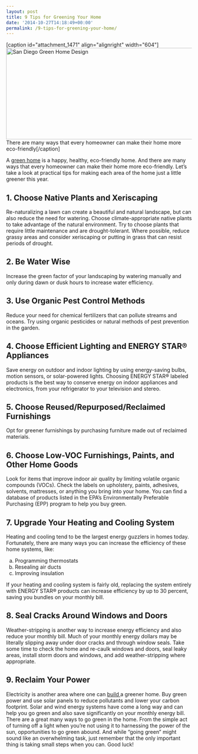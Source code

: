 ```yaml
---
layout: post
title: 9 Tips for Greening Your Home
date: '2014-10-27T14:18:49+00:00'
permalink: /9-tips-for-greening-your-home/
---
```

<style><!--
h1.mainhead, article.content h2, .sidebar h2 {margin-bottom: 2px;}
--></style>

[caption id="attachment_1471" align="alignright" width="604"]<img class=" wp-image-1471" title="Green San Diego Home" alt="San Diego Green Home Design" src="http://www.murraylampert.com/wp-content/uploads/ML-home_hero-3.jpg" width="604" height="248" /> There are many ways that every homeowner can make their home more eco-friendly[/caption]

A <a href="http://www.murraylampert.com/san-diego-green-home-construction/">green home</a> is a happy, healthy, eco-friendly home. And there are many ways that every homeowner can make their home more eco-friendly. Let’s take a look at practical tips for making each area of the home just a little greener this year.
<h2>1. Choose Native Plants and Xeriscaping</h2>
Re-naturalizing a lawn can create a beautiful and natural landscape, but can also reduce the need for watering. Choose climate-appropriate native plants to take advantage of the natural environment. Try to choose plants that require little maintenance and are drought-tolerant. Where possible, reduce grassy areas and consider xeriscaping or putting in grass that can resist periods of drought.
<h2>2. Be Water Wise</h2>
Increase the green factor of your landscaping by watering manually and only during dawn or dusk hours to increase water efficiency.
<h2>3. Use Organic Pest Control Methods</h2>
Reduce your need for chemical fertilizers that can pollute streams and oceans. Try using organic pesticides or natural methods of pest prevention in the garden.
<h2>4. Choose Efficient Lighting and ENERGY STAR® Appliances</h2>
Save energy on outdoor and indoor lighting by using energy-saving bulbs, motion sensors, or solar-powered lights. Choosing ENERGY STAR® labeled products is the best way to conserve energy on indoor appliances and electronics, from your refrigerator to your television and stereo.
<h2>5. Choose Reused/Repurposed/Reclaimed Furnishings</h2>
Opt for greener furnishings by purchasing furniture made out of reclaimed materials.
<h2>6. Choose Low-VOC Furnishings, Paints, and Other Home Goods</h2>
Look for items that improve indoor air quality by limiting volatile organic compounds (VOCs). Check the labels on upholstery, paints, adhesives, solvents, mattresses, or anything you bring into your home. You can find a database of products listed in the EPA’s Environmentally Preferable Purchasing (EPP) program to help you buy green.
<h2>7. Upgrade Your Heating and Cooling System</h2>
Heating and cooling tend to be the largest energy guzzlers in homes today. Fortunately, there are many ways you can increase the efficiency of these home systems, like:
<ol type="a">
	<li>Programming thermostats</li>
	<li>Resealing air ducts</li>
	<li>Improving insulation</li>
</ol>
If your heating and cooling system is fairly old, replacing the system entirely with ENERGY STAR® products can increase efficiency by up to 30 percent, saving you bundles on your monthly bill.
<h2>8. Seal Cracks Around Windows and Doors</h2>
Weather-stripping is another way to increase energy efficiency and also reduce your monthly bill. Much of your monthly energy dollars may be literally slipping away under door cracks and through window seals. Take some time to check the home and re-caulk windows and doors, seal leaky areas, install storm doors and windows, and add weather-stripping where appropriate.
<h2>9. Reclaim Your Power</h2>
Electricity is another area where one can <a href="http://www.murraylampert.com/san-diego-design-build-contractors/">build </a>a greener home. Buy green power and use solar panels to reduce pollutants and lower your carbon footprint. Solar and wind energy systems have come a long way and can help you go green and also save significantly on your monthly energy bill.
There are a great many ways to go green in the home. From the simple act of turning off a light when you’re not using it to harnessing the power of the sun, opportunities to go green abound. And while “going green” might sound like an overwhelming task, just remember that the only important thing is taking small steps when you can. Good luck!
